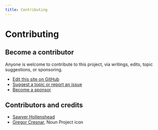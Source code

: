 ```yaml
---
title: Contributing
---
```


# Contributing

## Become a contributor

Anyone is welcome to contribute to this project, via writings, edits, topic suggestions, or sponsoring.

- [Edit this site on GitHub](https://github.com/sawyerh/form.builders/tree/main/site)
- [Suggest a topic or report an issue](https://github.com/sawyerh/form.builders/discussions)
- [Become a sponsor](https://github.com/sponsors/sawyerh)

## Contributors and credits

- [Sawyer Hollenshead](https://twitter.com/sawyerh)
- [Gregor Cresnar](https://thenounproject.com/grega.cresnar/), Noun Project icon
